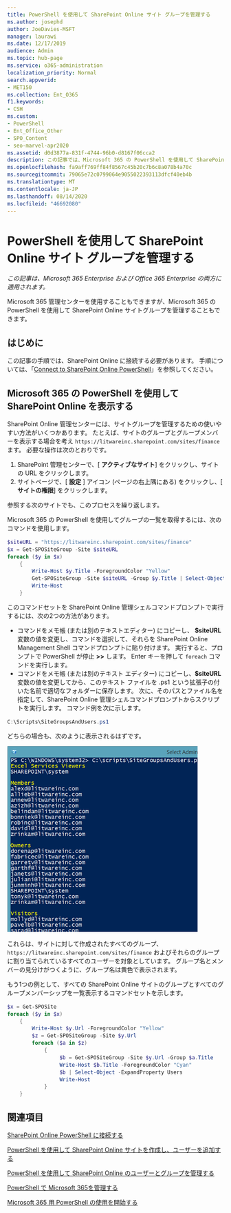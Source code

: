 ```yaml
---
title: PowerShell を使用して SharePoint Online サイト グループを管理する
ms.author: josephd
author: JoeDavies-MSFT
manager: laurawi
ms.date: 12/17/2019
audience: Admin
ms.topic: hub-page
ms.service: o365-administration
localization_priority: Normal
search.appverid:
- MET150
ms.collection: Ent_O365
f1.keywords:
- CSH
ms.custom:
- PowerShell
- Ent_Office_Other
- SPO_Content
- seo-marvel-apr2020
ms.assetid: d0d3877a-831f-4744-96b0-d8167f06cca2
description: この記事では、Microsoft 365 の PowerShell を使用して SharePoint Online サイトグループを管理する手順を検索します。
ms.openlocfilehash: fa9aff769ff84f8567c45b20c7b6c8a078b4a70c
ms.sourcegitcommit: 79065e72c0799064e9055022393113dfcf40eb4b
ms.translationtype: MT
ms.contentlocale: ja-JP
ms.lasthandoff: 08/14/2020
ms.locfileid: "46692080"
---
```

# <a name="manage-sharepoint-online-site-groups-with-powershell"></a>PowerShell を使用して SharePoint Online サイト グループを管理する

*この記事は、Microsoft 365 Enterprise および Office 365 Enterprise の両方に適用されます。*

Microsoft 365 管理センターを使用することもできますが、Microsoft 365 の PowerShell を使用して SharePoint Online サイトグループを管理することもできます。

## <a name="before-you-begin"></a>はじめに

この記事の手順では、SharePoint Online に接続する必要があります。 手順については、「[Connect to SharePoint Online PowerShell](https://docs.microsoft.com/powershell/sharepoint/sharepoint-online/connect-sharepoint-online?view=sharepoint-ps)」を参照してください。

## <a name="view-sharepoint-online-with-powershell-for-microsoft-365"></a>Microsoft 365 の PowerShell を使用して SharePoint Online を表示する

SharePoint Online 管理センターには、サイトグループを管理するための使いやすい方法がいくつかあります。 たとえば、サイトのグループとグループメンバーを表示する場合を考え `https://litwareinc.sharepoint.com/sites/finance` ます。 必要な操作は次のとおりです。

1. SharePoint 管理センターで、[ **アクティブなサイト**] をクリックし、サイトの URL をクリックします。
2. サイトページで、[ **設定** ] アイコン (ページの右上隅にある) をクリックし、[ **サイトの権限**] をクリックします。

参照する次のサイトでも、このプロセスを繰り返します。

Microsoft 365 の PowerShell を使用してグループの一覧を取得するには、次のコマンドを使用します。

```powershell
$siteURL = "https://litwareinc.sharepoint.com/sites/finance"
$x = Get-SPOSiteGroup -Site $siteURL
foreach ($y in $x)
    {
        Write-Host $y.Title -ForegroundColor "Yellow"
        Get-SPOSiteGroup -Site $siteURL -Group $y.Title | Select-Object -ExpandProperty Users
        Write-Host
    }
```

このコマンドセットを SharePoint Online 管理シェルコマンドプロンプトで実行するには、次の2つの方法があります。

- コマンドをメモ帳 (または別のテキストエディター) にコピーし、 **$siteURL** 変数の値を変更し、コマンドを選択して、それらを SharePoint Online Management Shell コマンドプロンプトに貼り付けます。 実行すると、プロンプトで PowerShell が停止 **>>** します。 Enter キーを押して `foreach` コマンドを実行します。<br/>
- コマンドをメモ帳 (または別のテキスト エディター) にコピーし、**$siteURL** 変数の値を変更してから、このテキスト ファイルを .ps1 という拡張子の付いた名前で適切なフォルダーに保存します。 次に、そのパスとファイル名を指定して、SharePoint Online 管理シェルコマンドプロンプトからスクリプトを実行します。 コマンド例を次に示します。

```powershell
C:\Scripts\SiteGroupsAndUsers.ps1
```

どちらの場合も、次のように表示されるはずです。

![SharePoint Online サイトグループ](../media/SPO-site-groups.png)

これらは、サイトに対して作成されたすべてのグループ、 `https://litwareinc.sharepoint.com/sites/finance` およびそれらのグループに割り当てられているすべてのユーザーを対象としています。 グループ名とメンバーの見分けがつくように、グループ名は黄色で表示されます。

もう1つの例として、すべての SharePoint Online サイトのグループとすべてのグループメンバーシップを一覧表示するコマンドセットを示します。

```powershell
$x = Get-SPOSite
foreach ($y in $x)
    {
        Write-Host $y.Url -ForegroundColor "Yellow"
        $z = Get-SPOSiteGroup -Site $y.Url
        foreach ($a in $z)
            {
                 $b = Get-SPOSiteGroup -Site $y.Url -Group $a.Title 
                 Write-Host $b.Title -ForegroundColor "Cyan"
                 $b | Select-Object -ExpandProperty Users
                 Write-Host
            }
    }
```
    
## <a name="see-also"></a>関連項目

[SharePoint Online PowerShell に接続する](https://docs.microsoft.com/powershell/sharepoint/sharepoint-online/connect-sharepoint-online?view=sharepoint-ps)

[PowerShell を使用して SharePoint Online サイトを作成し、ユーザーを追加する](create-sharepoint-sites-and-add-users-with-powershell.md)

[PowerShell を使用して SharePoint Online のユーザーとグループを管理する](manage-sharepoint-users-and-groups-with-powershell.md)

[PowerShell で Microsoft 365を管理する](manage-microsoft-365-with-microsoft-365-powershell.md)
  
[Microsoft 365 用 PowerShell の使用を開始する](getting-started-with-microsoft-365-powershell.md)

